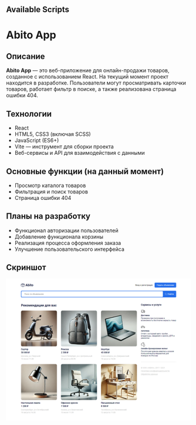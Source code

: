 ## Available Scripts

# Abito App

## Описание

**Abito App** — это веб-приложение для онлайн-продажи товаров, созданное с использованием React. На текущий момент проект находится в разработке. Пользователи могут просматривать карточки товаров, работает фильтр в поиске, а также реализована страница ошибки 404.

## Технологии

- React
- HTML5, CSS3 (включая SCSS)
- JavaScript (ES6+)
- Vite — инструмент для сборки проекта
- Веб-сервисы и API для взаимодействия с данными

## Основные функции (на данный момент)

- Просмотр каталога товаров
- Фильтрация и поиск товаров
- Страница ошибки 404

## Планы на разработку

- Функционал авторизации пользователей
- Добавление функционала корзины
- Реализация процесса оформления заказа
- Улучшение пользовательского интерфейса

## Скриншот
<div align="center">
  <img src="abito_screen.png" alt="Скриншот сайта" />
</div>

